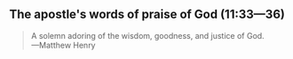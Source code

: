 ## The apostle's words of praise of God (11:33—36)

> A solemn adoring of the wisdom, goodness, and justice of God.  
> —Matthew Henry
